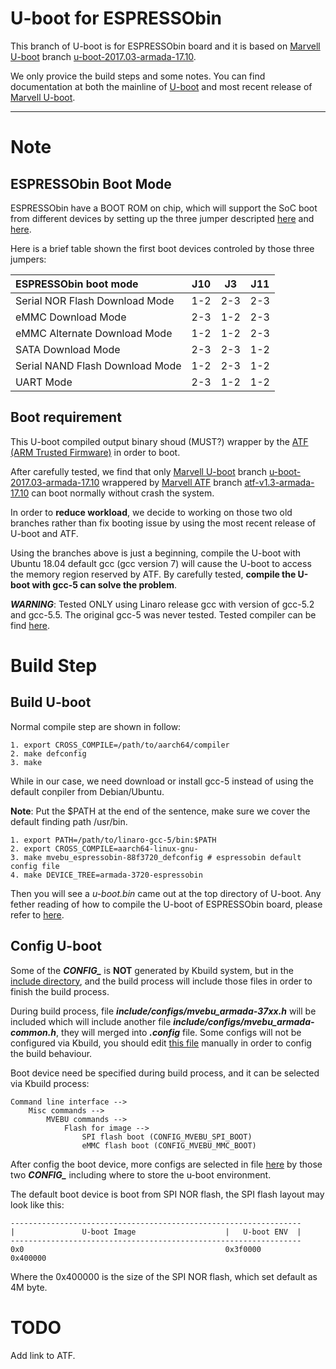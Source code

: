 U-boot for ESPRESSObin
======================

This branch of U-boot is for ESPRESSObin board and it is based on
[Marvell U-boot](https://github.com/MarvellEmbeddedProcessors/u-boot-marvell "Marvell Armada U-Boot") branch
[u-boot-2017.03-armada-17.10](https://github.com/MarvellEmbeddedProcessors/u-boot-marvell/tree/u-boot-2017.03-armada-17.10).

We only provice the build steps and some notes.
You can find documentation at both the mainline of
[U-boot](https://github.com/u-boot/u-booti "Das U-Boot") and most recent release of
[Marvell U-boot](https://github.com/MarvellEmbeddedProcessors/u-boot-marvell "Marvell Armada U-Boot").

******

Note
====

ESPRESSObin Boot Mode
---------------------

ESPRESSObin have a BOOT ROM on chip, which will support the SoC boot from
different devices by setting up the three jumper descripted
[here](http://wiki.espressobin.net/tiki-index.php?page=Bootloader+recovery+via+UART
	"Build From Source - Bootloader") and
[here](ftp://downloads.globalscaletechnologies.com/Downloads/Espressobin/ESPRESSObin-V5-QuickStartGuide-170622.pdf
	"Globalscale's ESPRESSObin Quick Start Guide").

Here is a brief table shown the first boot devices controled by those three
jumpers:

| ESPRESSObin boot mode           |  J10  |  J3   |  J11  |
| :------------------------------ | :---: | :---: | :---: |
| Serial NOR Flash Download Mode  |  1-2  |  2-3  |  2-3  |
| eMMC Download Mode              |  2-3  |  1-2  |  2-3  |
| eMMC Alternate Download Mode    |  1-2  |  1-2  |  2-3  |
| SATA Download Mode              |  2-3  |  2-3  |  1-2  |
| Serial NAND Flash Download Mode |  1-2  |  2-3  |  1-2  |
| UART Mode                       |  2-3  |  1-2  |  1-2  |

Boot requirement
----------------

This U-boot compiled output binary shoud (MUST?) wrapper by the
[ATF (ARM Trusted Firmware)](https://github.com/ARM-software/arm-trusted-firmware "ARM Trusted Firmware")
in order to boot.

After carefully tested, we find that only
[Marvell U-boot](https://github.com/MarvellEmbeddedProcessors/u-boot-marvell "Marvell Armada U-Boot") branch
[u-boot-2017.03-armada-17.10](https://github.com/MarvellEmbeddedProcessors/u-boot-marvell/tree/u-boot-2017.03-armada-17.10) wrappered by
[Marvell ATF](https://github.com/MarvellEmbeddedProcessors/atf-marvell "Marvell Armada ATF") branch
[atf-v1.3-armada-17.10](https://github.com/MarvellEmbeddedProcessors/atf-marvell/tree/atf-v1.3-armada-17.10)
can boot normally without crash the system.

In order to **reduce workload**, we decide to working on those two old
branches rather than fix booting issue by using the most recent release of
U-boot and ATF.

Using the branches above is just a beginning, compile the U-boot with Ubuntu
18.04 default gcc (gcc version 7) will cause the U-boot to access the memory
region reserved by ATF. By carefully tested, **compile the U-boot with gcc-5
can solve the problem**.

***WARNING***: Tested ONLY using Linaro release gcc with version of gcc-5.2
and gcc-5.5. The original gcc-5 was never tested. Tested compiler can be find
[here](http://wiki.espressobin.net/tiki-index.php?page=Build+From+Source+-+Toolchain "Build From Source - Toolchain").

Build Step
==========

Build U-boot
------------

Normal compile step are shown in follow:
```
1. export CROSS_COMPILE=/path/to/aarch64/compiler
2. make defconfig
3. make
```

While in our case, we need download or install gcc-5 instead of using the
default conpiler from Debian/Ubuntu.

**Note**: Put the $PATH at the end of the sentence, make sure we cover the
default finding path /usr/bin.
```
1. export PATH=/path/to/linaro-gcc-5/bin:$PATH
2. export CROSS_COMPILE=aarch64-linux-gnu-
3. make mvebu_espressobin-88f3720_defconfig # espressobin default config file
4. make DEVICE_TREE=armada-3720-espressobin
```

Then you will see a *u-boot.bin* came out at the top directory of U-boot.
Any fether reading of how to compile the U-boot of ESPRESSObin board, please
refer to [here](http://wiki.espressobin.net/tiki-index.php?page=Build+From+Source+-+Bootloader).

Config U-boot
-------------

Some of the ***CONFIG_*** is **NOT** generated by Kbuild system, but in the
[include directory](/include/configs/), and the build process will include
those files in order to finish the build process.

During build process, file ***include/configs/mvebu_armada-37xx.h*** will be
included which will include another file
***include/configs/mvebu_armada-common.h***, they will merged into
***.config*** file. Some configs will not be configured via Kbuild, you should
edit [this file](/include/configs/mvebu_armada-37xx.h) manually in order to
config the build behaviour.

Boot device need be specified during build process, and it can be selected
via Kbuild process:
```
Command line interface -->
	Misc commands -->
		MVEBU commands -->
			Flash for image -->
				SPI flash boot (CONFIG_MVEBU_SPI_BOOT)
				eMMC flash boot (CONFIG_MVEBU_MMC_BOOT)
```
After config the boot device, more configs are selected in file
[here](/include/configs/mvebu_armada-common.h) by those two ***CONFIG_***
including where to store the u-boot environment.

The default boot device is boot from SPI NOR flash, the SPI flash layout may
look like this:
```
-----------------------------------------------------------------
|               U-boot Image                    |   U-boot ENV  |
-----------------------------------------------------------------
0x0                                             0x3f0000        0x400000
```

Where the 0x400000 is the size of the SPI NOR flash, which set default as 4M
byte.

TODO
====

Add link to ATF.
